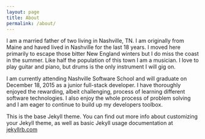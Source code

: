 ```yaml
---
layout: page
title: About
permalink: /about/
---
```


I am a married father of two living in Nashville, TN.  I am originally from Maine and haved lived in Nashville for the last 18 years.  I moved here primarily to escape those bitter New England winters but I do miss the coast in the summer.  Like half the population of this town I am a musician.  I love to play guitar and piano, but drums is the only instrument I will gig on.

I am currently attending Nashville Software School and will graduate on December 18, 2015 as a junior full-stack developer.  I have thoroughly enjoyed the rewarding, albeit challenging, process of learning different software technologies.  I also enjoy the whole process of problem solving and I am eager to continue to build up my developers toolbox.

This is the base Jekyll theme. You can find out more info about customizing your Jekyll theme, as well as basic Jekyll usage documentation at [jekyllrb.com](http://jekyllrb.com/)


